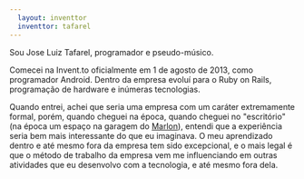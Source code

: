 ```yaml
---
  layout: inventtor
  inventtor: tafarel
---
```


Sou Jose Luiz Tafarel, programador e pseudo-músico.

Comecei na Invent.to oficialmente em 1 de agosto de 2013, como programador Android. Dentro da empresa evoluí para o Ruby on Rails, programação de hardware e inúmeras tecnologias.

Quando entrei, achei que seria uma empresa com um caráter extremamente formal, porém, quando cheguei na época, quando cheguei no "escritório" (na época um espaço na garagem do [Marlon][marlon]),
entendi que a experiência seria bem mais interessante do que eu imaginava. O meu aprendizado dentro e até mesmo fora da empresa tem sido excepcional, e o mais legal é que o método de trabalho da
empresa vem me influenciando em outras atividades que eu desenvolvo com a tecnologia, e até mesmo fora dela.

[marlon]: http://invent.to/marlon
